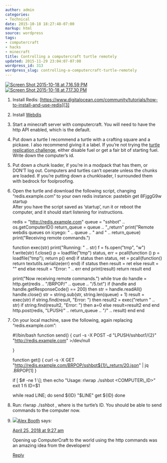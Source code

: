 ```yaml
---
author: admin
categories:
- Technical
date: 2015-10-18 18:27:48-07:00
markup: html
source: wordpress
tags:
- computercraft
- hacks
- minecraft
title: Controlling a computercraft turtle remotely
updated: 2015-11-29 23:04:07-07:00
wordpress_id: 313
wordpress_slug: controlling-a-computercraft-turtle-remotely
---
```

[![Screen Shot 2015-10-18 at 7.16.59 PM](https://blog.za3k.com/wp-content/uploads/2015/10/Screen-Shot-2015-10-18-at-7.16.59-PM-1024x582.png)][1][![Screen Shot 2015-10-18 at 7.17.30 PM](https://blog.za3k.com/wp-content/uploads/2015/10/Screen-Shot-2015-10-18-at-7.17.30-PM-300x197.png)][2]

1.  Install Redis: [https://www.digitalocean.com/community/tutorials/how-to-install-and-use-redis][3]
2.  Install [Webdis  
    ][4]
3.  Start a minecraft server with computercraft. You will need to have the http API enabled, which is the default.
4.  Put down a turtle I recommend a turtle with a crafting square and a pickaxe. I also recommend giving it a label. If you’re not trying the [turtle replication challenge][5], either disable fuel or get a fair bit of starting fuel. Write down the computer’s id.
5.  Put down a chunk loader, if you’re in a modpack that has them, or DON’T log out. Computers and turtles can’t operate unless the chunks are loaded. If you’re putting down a chunkloader, I surrounded them with bedrock for foolproofing.
6.  Open the turtle and download the following script, changing “redis.example.com” to your own redis instance: pastebin get 8FjggG9w startup  
    After you have the script saved as ‘startup’, run it or reboot the computer, and it should start listening for instructions.
    
    redis = "http://redis.example.com" 
    queue = "sshbot" .. os.getComputerID()
    return\_queue = queue .. "\_return"
    print("Remote webdis queues on icyego: " .. queue .. " and " .. return\_queue)
    print("Receiving remote commands.")
    
    function exec(str)
      print("Running: " .. str)
      f = fs.open("tmp", "w")
      f.write(str)
      f.close()
      p = loadfile("tmp")
     status, err = pcall(function () p = loadfile("tmp"); return p() end)
      if status then
        status, ret = pcall(function() return textutils.serialize(err) end)
        if status then
          result = ret
        else
          result = ""
        end
      else
        result = "Error: " .. err
      end
      print(result)
      return result
    end
    
    print("Now receiving remote commands.")
    while true do
      handle = http.get(redis .. "/BRPOP/" .. queue .. "/5.txt")
      if (handle and handle.getResponseCode() == 200) then 
        str = handle.readAll()
        handle.close()
        str = string.sub(str, string.len(queue) + 1)
        result = exec(str)
        if string.find(result, "Error: ") then
          result2 = exec("return " .. str)
          if string.find(result2, "Error: ") then a=0 else result=result2 end
        end
        http.post(redis, "LPUSH/" .. return\_queue .. "/" .. result)
      end
    end
    
7.  On your local machine, save the following, again replacing “redis.example.com”:
    
    #!/bin/bash
    function send() {
      curl -s -X POST -d "LPUSH/sshbot${1}/${2}" "http://redis.example.com" >/dev/null
    
    }
    
    function get() {
      curl -s -X GET "http://redis.example.com/BRPOP/sshbot${1}\_return/20.json" | jq .BRPOP\[1\]
    }
    
    if \[ $# -ne 1 \]; then
      echo "Usage: rlwrap ./sshbot <COMPUTER\_ID>"
      exit 1
    fi
    ID=$1
    
    while read LINE; do
      send ${ID} "$LINE"
      get ${ID}
    done
    
8.  Run: rlwrap ./sshbot <ID>, where <ID> is the turtle’s ID. You should be able to send commands to the computer now.

1.  ![](https://secure.gravatar.com/avatar/b7fcc830b8a111f098fb64bdd96eedf2?s=40&d=mm&r=g)[Alex Booth][6] says:
    
    [April 25, 2018 at 9:27 am][7]
    
    Opening up ComputerCraft to the world using the http commands was an amazing idea from the developers!
    
    [Reply][8]
    

[1]: https://blog.za3k.com/wp-content/uploads/2015/10/Screen-Shot-2015-10-18-at-7.16.59-PM.png
[2]: https://blog.za3k.com/wp-content/uploads/2015/10/Screen-Shot-2015-10-18-at-7.17.30-PM.png
[3]: https://www.digitalocean.com/community/tutorials/how-to-install-and-use-redis
[4]: https://github.com/nicolasff/webdis
[5]: http://www.computercraft.info/forums2/index.php?/topic/4462-competition/
[6]: https://comparegamehosting.com/game/minecraft/
[7]: https://blog.za3k.com/controlling-a-computercraft-turtle-remotely/#comment-3128
[8]: https://blog.za3k.com/controlling-a-computercraft-turtle-remotely/?replytocom=3128#respond
